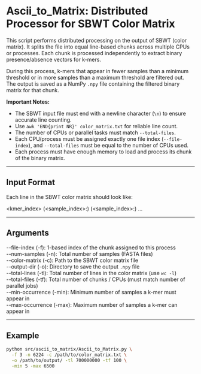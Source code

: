 # Ascii_to_Matrix: Distributed Processor for SBWT Color Matrix

This script performs distributed processing on the output of SBWT (color matrix). It splits the file into equal line-based chunks across multiple CPUs or processes. Each chunk is processed independently to extract binary presence/absence vectors for k-mers.

During this process, k-mers that appear in fewer samples than a minimum threshold or in more samples than a maximum threshold are filtered out. The output is saved as a NumPy `.npy` file containing the filtered binary matrix for that chunk.

**Important Notes:**
- The SBWT input file must end with a newline character (`\n`) to ensure accurate line counting.
- Use `awk 'END{print NR}' color_matrix.txt` for reliable line count.
- The number of CPUs or parallel tasks must match `--total-files`.
- Each CPU/process must be assigned exactly one file index (`--file-index`), and `--total-files` must be equal to the number of CPUs used.
- Each process must have enough memory to load and process its chunk of the binary matrix.

---

## Input Format

Each line in the SBWT color matrix should look like:

<kmer_index> (<sample_index>:<value>) (<sample_index>:<value>) ...

---

## Arguments

--file-index (-f): 1-based index of the chunk assigned to this process  
--num-samples (-n): Total number of samples (FASTA files)  
--color-matrix (-c): Path to the SBWT color matrix file  
--output-dir (-o): Directory to save the output `.npy` file  
--total-lines (-tl): Total number of lines in the color matrix (use `wc -l`)  
--total-files (-tf): Total number of chunks / CPUs (must match number of parallel jobs)  
--min-occurrence (-min): Minimum number of samples a k-mer must appear in  
--max-occurrence (-max): Maximum number of samples a k-mer can appear in

---

## Example

```bash
python src/ascii_to_matrix/Ascii_to_Matrix.py \
  -f 3 -n 6224 -c /path/to/color_matrix.txt \
  -o /path/to/output/ -tl 700000000 -tf 100 \
  -min 5 -max 6500
```

